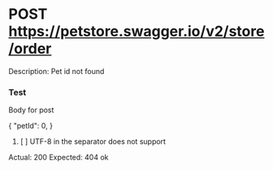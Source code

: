 # POST https://petstore.swagger.io/v2/store/order 

Description: Pet id not found 

### Test
Body for post 

{
  "petId": 0,
}


1. [ ]  UTF-8 in the separator does not support 

Actual: 200	
Expected: 404 ok  
